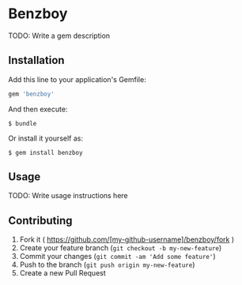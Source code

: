 # Benzboy

TODO: Write a gem description

## Installation

Add this line to your application's Gemfile:

```ruby
gem 'benzboy'
```

And then execute:

    $ bundle

Or install it yourself as:

    $ gem install benzboy

## Usage

TODO: Write usage instructions here

## Contributing

1. Fork it ( https://github.com/[my-github-username]/benzboy/fork )
2. Create your feature branch (`git checkout -b my-new-feature`)
3. Commit your changes (`git commit -am 'Add some feature'`)
4. Push to the branch (`git push origin my-new-feature`)
5. Create a new Pull Request
